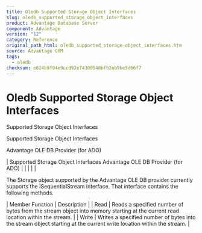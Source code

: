 ```yaml
---
title: Oledb Supported Storage Object Interfaces
slug: oledb_supported_storage_object_interfaces
product: Advantage Database Server
component: Advantage
version: "12"
category: Reference
original_path_html: oledb_supported_storage_object_interfaces.htm
source: Advantage CHM
tags:
  - oledb
checksum: e624b9f94e9ccd92e74309540bfb2eb9be5d66f7
---
```


# Oledb Supported Storage Object Interfaces

Supported Storage Object Interfaces

Supported Storage Object Interfaces

Advantage OLE DB Provider (for ADO)

| Supported Storage Object Interfaces  Advantage OLE DB Provider (for ADO) |  |  |  |  |

The Storage object supported by the Advantage OLE DB provider currently supports the ISequentialStream interface. That interface contains the following methods.

| Member Function | Description |
| Read | Reads a specified number of bytes from the stream object into memory starting at the current read location within the stream. |
| Write | Writes a specified number of bytes into the stream object starting at the current write location within the stream. |
